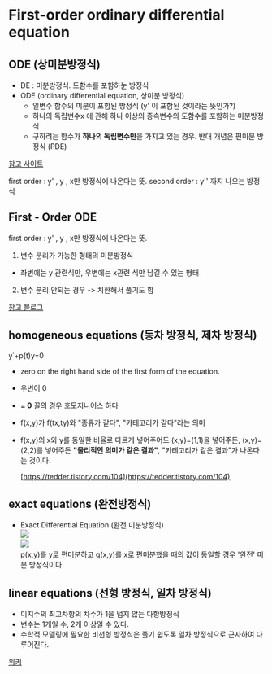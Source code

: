 # First-order ordinary differential equation 

## ODE (상미분방정식)

- DE : 미분방정식. 도함수를 포함하눈 방정식
- ODE (ordinary differential equation, 상미분 방정식)
	- 일변수 함수의 미분이 포함된 방정식 (y' 이 포함된 것이라는 뜻인가?)
	- 하나의 독립변수x 에 관해 하나 이상의 종속변수의 도함수를 포함하는 미분방정식
	- 구하려는 함수가 **하나의 독립변수만**을 가지고 있는 경우. 반대 개념은 편미분 방정식 (PDE)

[참고 사이트](https://joonyoungsun.tistory.com/entry/%EB%AF%B8%EB%B6%84-%EB%B0%A9%EC%A0%95%EC%8B%9D-Differential-Equations)

first order : y' , y , x만 방정식에 나온다는 뜻.
second order : y'' 까지 나오는 방정식 

## First - Order ODE

first order : y' , y , x만 방정식에 나온다는 뜻.
1. 변수 분리가 가능한 형태의 미분방정식
- 좌변에는 y 관련식만, 우변에는 x관련 식만 남길 수 있는 형태
2. 변수 분리 안되는 경우 -> 치환해서 풀기도 함

[참고 블로그](https://m.blog.naver.com/PostView.nhn?blogId=alsdnr7680&logNo=220909384806&proxyReferer=https:%2F%2Fwww.google.com%2F)

## homogeneous equations (동차 방정식, 제차 방정식)

y˙+p(t)y=0
- zero on the right hand side of the first form of the equation.
- 우변이 0
- **= 0** 꼴의 경우 호모지니어스 하다

- f(x,y)가  f(tx,ty)와 "종류가 같다", "카테고리가 같다"라는 의미
- f(x,y)의  x와  y를 동일한 비율로 다르게 넣어주어도
(x,y)=(1,1)을 넣어주든,  (x,y)=(2,2)를 넣어주든
**"물리적인 의미가 같은 결과"**, "카테고리가 같은 결과"가 나온다는 것이다.

   [https://tedder.tistory.com/104](https://tedder.tistory.com/104)
## exact equations (완전방정식)

- Exact Differential Equation (완전 미분방정식)  
![](https://dthumb-phinf.pstatic.net/?src=%22https%3A%2F%2Fssl.pstatic.net%2Fimages.se2%2Fsmedit%2F2013%2F8%2F5%2Fhjz0al500mfiyw.jpg%22&type=w2)  
![](https://dthumb-phinf.pstatic.net/?src=%22https%3A%2F%2Fssl.pstatic.net%2Fimages.se2%2Fsmedit%2F2013%2F8%2F5%2Fhjz0ea8j2hlxwi.jpg%22&type=w2)  
p(x,y)를 y로 편미분하고 q(x,y)를 x로 편미분했을 때의 값이 동일할 경우 '완전' 미분 방정식이다.

##  linear equations (선형 방정식, 일차 방정식)

- 미지수의 최고차항의 차수가 1을 넘지 않는 다항방정식
- 변수는 1개일 수, 2개 이상일 수 있다.
- 수학적 모델링에 필요한 비선형 방정식은 풀기 쉽도록 일차 방정식으로 근사하여 다루어진다.

[위키](https://ko.wikipedia.org/wiki/%EC%9D%BC%EC%B0%A8_%EB%B0%A9%EC%A0%95%EC%8B%9D)
